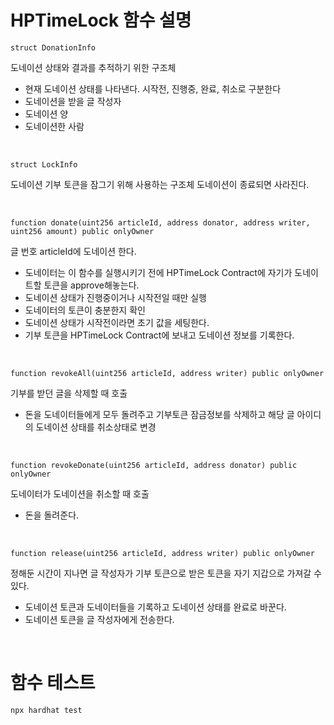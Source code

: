 # HPTimeLock 함수 설명

```
struct DonationInfo
```

도네이션 상태와 결과를 추적하기 위한 구조체

- 현재 도네이션 상태를 나타낸다. 시작전, 진행중, 완료, 취소로 구분한다
- 도네이션을 받을 글 작성자
- 도네이션 양
- 도네이션한 사람

<br />

```
struct LockInfo
```

도네이션 기부 토큰을 잠그기 위해 사용하는 구조체 도네이션이 종료되면 사라진다.

<br />

```
function donate(uint256 articleId, address donator, address writer, uint256 amount) public onlyOwner
```

글 번호 articleId에 도네이션 한다.

- 도네이터는 이 함수를 실행시키기 전에 HPTimeLock Contract에 자기가 도네이트할 토큰을 approve해놓는다.
- 도네이션 상태가 진행중이거나 시작전일 때만 실행
- 도네이터의 토큰이 충분한지 확인
- 도네이션 상태가 시작전이라면 초기 값을 세팅한다.
- 기부 토큰을 HPTimeLock Contract에 보내고 도네이션 정보를 기록한다.

<br />

```
function revokeAll(uint256 articleId, address writer) public onlyOwner
```

기부를 받던 글을 삭제할 때 호출

- 돈을 도네이터들에게 모두 돌려주고 기부토큰 잠금정보를 삭제하고 해당 글 아이디의 도네이션 상태를 취소상태로 변경

<br />

```
function revokeDonate(uint256 articleId, address donator) public onlyOwner
```

도네이터가 도네이션을 취소할 때 호출

- 돈을 돌려준다.

<br />

```
function release(uint256 articleId, address writer) public onlyOwner
```

정해둔 시간이 지나면 글 작성자가 기부 토큰으로 받은 토큰을 자기 지갑으로 가져갈 수 있다.

- 도네이션 토큰과 도네이터들을 기록하고 도네이션 상태를 완료로 바꾼다.
- 도네이션 토큰을 글 작성자에게 전송한다.

<br />

# 함수 테스트

```
npx hardhat test
```
